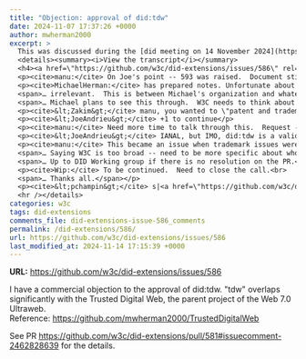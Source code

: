 ```yaml
---
title: "Objection: approval of did:tdw"
date: 2024-11-07 17:37:26 +0000
author: mwherman2000
excerpt: >
  This was discussed during the [did meeting on 14 November 2024](https://www.w3.org/2024/11/14-did-minutes.html#a3b0).  
  <details><summary><i>View the transcript</i></summary>  
  <h4><a href=\"https://github.com/w3c/did-extensions/issues/586\" rel=\"noopener noreferrer\">w3c/<wbr>did-extensions#586</a></h4>
  <p><cite>manu:</cite> On Joe's point -- 593 was raised.  Document still says \"Official Registry\" -- that is controversial -- so this changes the language, and so there is no language proposed -- \"This is a list...\" -- says nothing of a Registry.  Please comment on the PR.</p>
  <p><cite>MichaelHerman:</cite> has prepared notes. Unfortunate about what has happened.  That said Michael has been working on the Trusted Digital Web for the past ten years -- now called Web 7.0.  Has decided to defend his unregistered trademark.  Further, this is not the place to adjudicate trademark disputes -- comments made about that are<br>
  <span>… irrelevant.  This is between Michael's organization and whatever is the did:tdw organization.  Raises some other situations that Michael things that he things are precedents.</span><br>
  <span>… Michael plans to see this through.  W3C needs to think about if it is complicit.</span></p>
  <p><cite>&lt;Zakim&gt;</cite> manu, you wanted to \"patent and trademark issues\" and \"they're just people's opinions\"</p>
  <p><cite>&lt;JoeAndrieu&gt;</cite> +1 to continue</p>
  <p><cite>manu:</cite> Need more time to talk through this.  Request -- to be continued.</p>
  <p><cite>&lt;JoeAndrieu&gt;</cite> IANAL, but IMO, did:tdw is a valid trademark of did:tdw and not a valid trademark, registered or otherwise, of Michael Herman</p>
  <p><cite>manu:</cite> This became an issue when trademark issues were raised. There are a set of policies that kick in.  This is the WG that owns the document and that means that they must be addressed here.  If those goes the litigation path, there are lawyers that will have weigh in.<br>
  <span>… Saying W3C is too broad -- need to be more specific about who Michael wants to engage in W3C.</span><br>
  <span>… Up to DID Working group if there is no resolution on the PR.</span></p>
  <p><cite>Wip:</cite> To be continued.  Need to close the call.<br>
  <span>… Thanks all.</span></p>
  <p><cite>&lt;pchampin&gt;</cite> s|<a href=\"https://github.com/w3c/did-resolution/issues/19\" rel=\"noopener noreferrer\">w3c/did-resolution#19</a>|subtopic: <a href=\"https://github.com/w3c/did-resolution/issues/19\" rel=\"noopener noreferrer\">w3c/did-resolution#19</a></p>  
  <hr /></details>
categories: w3c
tags: did-extensions
comments_file: did-extensions-issue-586_comments
permalink: /did-extensions/586/
url: https://github.com/w3c/did-extensions/issues/586
last_modified_at: 2024-11-14 17:15:39 +0000
---
```



**URL:** https://github.com/w3c/did-extensions/issues/586

I have a commercial objection to the approval of did:tdw.
"tdw" overlaps significantly with the Trusted Digital Web, the parent project of the Web 7.0 Ultraweb.
Reference: https://github.com/mwherman2000/TrustedDigitalWeb

See PR  https://github.com/w3c/did-extensions/pull/581#issuecomment-2462828639 for the details.
